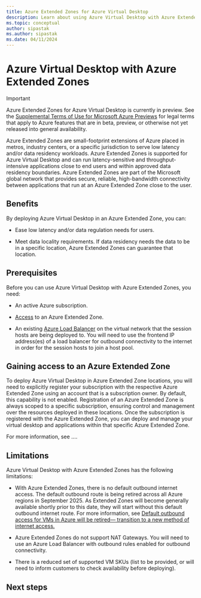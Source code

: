 ```yaml
---
title: Azure Extended Zones for Azure Virtual Desktop
description: Learn about using Azure Virtual Desktop with Azure Extended Zones. 
ms.topic: conceptual
author: sipastak
ms.author: sipastak
ms.date: 04/11/2024
---
```


# Azure Virtual Desktop with Azure Extended Zones

> [!IMPORTANT]
> Azure Extended Zones for Azure Virtual Desktop is currently in preview. See the [Supplemental Terms of Use for Microsoft Azure Previews](https://azure.microsoft.com/support/legal/preview-supplemental-terms/) for legal terms that apply to Azure features that are in beta, preview, or otherwise not yet released into general availability.


Azure Extended Zones are small-footprint extensions of Azure placed in metros, industry centers, or a specific jurisdiction to serve low latency and/or data residency workloads. Azure Extended Zones is supported for Azure Virtual Desktop and can run latency-sensitive and throughput-intensive applications close to end users and within approved data residency boundaries. Azure Extended Zones are part of the Microsoft global network that provides secure, reliable, high-bandwidth connectivity between applications that run at an Azure Extended Zone close to the user.


## Benefits

By deploying Azure Virtual Desktop in an Azure Extended Zone, you can:

- Ease low latency and/or data regulation needs for users.

- Meet data locality requirements. If data residency needs the data to be in a specific location, Azure Extended Zones can guarantee that location. 

## Prerequisites

Before you can use Azure Virtual Desktop with Azure Extended Zones, you need:

- An active Azure subscription.

- [Access](#gaining-access-to-an-azure-extended-zone) to an Azure Extended Zone.

- An existing [Azure Load Balancer](../load-balancer/load-balancer-outbound-connections.md) on the virtual network that the session hosts are being deployed to. You will need to use the frontend IP address(es) of a load balancer for outbound connectivity to the internet in order for the session hosts to join a host pool.  

## Gaining access to an Azure Extended Zone 

To deploy Azure Virtual Desktop in Azure Extended Zone locations, you will need to explicitly register your subscription with the respective Azure Extended Zone using an account that is a subscription owner. By default, this capability is not enabled. Registration of an Azure Extended Zone is always scoped to a specific subscription, ensuring control and management over the resources deployed in these locations. Once the subscription is registered with the Azure Extended Zone, you can deploy and manage your virtual desktop and applications within that specific Azure Extended Zone.

For more information, see ....


## Limitations

Azure Virtual Desktop with Azure Extended Zones has the following limitations:

- With Azure Extended Zones, there is no default outbound internet access. The default outbound route is being retired across all Azure regions in September 2025. As Extended Zones will become generally available shortly prior to this date, they will start without this default outbound internet route. For more information, see [Default outbound access for VMs in Azure will be retired— transition to a new method of internet access.](https://azure.microsoft.com/updates/default-outbound-access-for-vms-in-azure-will-be-retired-transition-to-a-new-method-of-internet-access/)

- Azure Extended Zones do not support NAT Gateways. You will need to use an Azure Load Balancer with outbound rules enabled for outbound connectivity.

- There is a reduced set of supported VM SKUs (list to be provided, or will need to inform customers to check availability before deploying).


## Next steps


